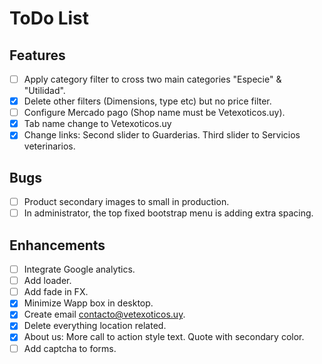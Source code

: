# ToDo List

## Features
- [ ] Apply category filter to cross two main categories "Especie" & "Utilidad". 
- [X] Delete other filters (Dimensions, type etc) but no price filter.
- [ ] Configure Mercado pago (Shop name must be Vetexoticos.uy).
- [X] Tab name change to Vetexoticos.uy
- [X] Change links: Second slider to Guarderias. Third slider to Servicios veterinarios.

## Bugs
- [ ] Product secondary images to small in production.
- [ ] In administrator, the top fixed bootstrap menu is adding extra spacing.

## Enhancements
- [ ] Integrate Google analytics.
- [ ] Add loader.
- [ ] Add fade in FX.
- [X] Minimize Wapp box in desktop.
- [X] Create email contacto@vetexoticos.uy.
- [X] Delete everything location related.
- [X] About us: More call to action style text. Quote with secondary color.
- [ ] Add captcha to forms.